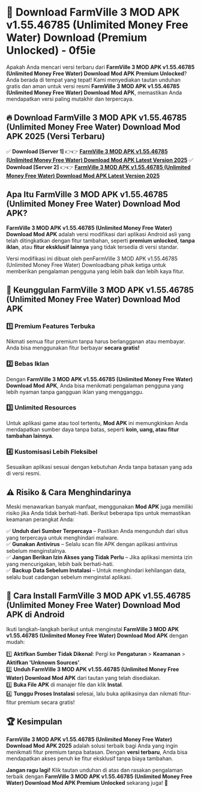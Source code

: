 # 🎯 Download FarmVille 3 MOD APK v1.55.46785 (Unlimited Money Free Water) Download (Premium Unlocked) -  0f5ie

Apakah Anda mencari versi terbaru dari **FarmVille 3 MOD APK v1.55.46785 (Unlimited Money Free Water) Download Mod APK Premium Unlocked**? Anda berada di tempat yang tepat! Kami menyediakan tautan unduhan gratis dan aman untuk versi resmi **FarmVille 3 MOD APK v1.55.46785 (Unlimited Money Free Water) Download Mod APK**, memastikan Anda mendapatkan versi paling mutakhir dan terpercaya.

## 🔥 Download FarmVille 3 MOD APK v1.55.46785 (Unlimited Money Free Water) Download Mod APK 2025 (Versi Terbaru)

✅ **Download [Server 1]** 👉👉 [**FarmVille 3 MOD APK v1.55.46785 (Unlimited Money Free Water) Download Mod APK Latest Version 2025**](https://momento.my/?title=FarmVille_3_MOD_APK_v1.55.46785_(Unlimited_Money_Free_Water)_Download)  
✅ **Download [Server 2]** 👉👉 [**FarmVille 3 MOD APK v1.55.46785 (Unlimited Money Free Water) Download Mod APK Latest Version 2025**](https://momento.my/?title=FarmVille_3_MOD_APK_v1.55.46785_(Unlimited_Money_Free_Water)_Download)  

## Apa Itu FarmVille 3 MOD APK v1.55.46785 (Unlimited Money Free Water) Download Mod APK?

**FarmVille 3 MOD APK v1.55.46785 (Unlimited Money Free Water) Download Mod APK** adalah versi modifikasi dari aplikasi Android asli yang telah ditingkatkan dengan fitur tambahan, seperti **premium unlocked**, **tanpa iklan**, atau **fitur eksklusif lainnya** yang tidak tersedia di versi standar.

Versi modifikasi ini dibuat oleh penFarmVille 3 MOD APK v1.55.46785 (Unlimited Money Free Water) Downloadbang pihak ketiga untuk memberikan pengalaman pengguna yang lebih baik dan lebih kaya fitur.

## 🎯 Keunggulan FarmVille 3 MOD APK v1.55.46785 (Unlimited Money Free Water) Download Mod APK

### 1️⃣ Premium Features Terbuka
Nikmati semua fitur premium tanpa harus berlangganan atau membayar. Anda bisa menggunakan fitur berbayar **secara gratis!**

### 2️⃣ Bebas Iklan
Dengan **FarmVille 3 MOD APK v1.55.46785 (Unlimited Money Free Water) Download Mod APK**, Anda bisa menikmati pengalaman pengguna yang lebih nyaman tanpa gangguan iklan yang mengganggu.

### 3️⃣ Unlimited Resources
Untuk aplikasi game atau tool tertentu, **Mod APK** ini memungkinkan Anda mendapatkan sumber daya tanpa batas, seperti **koin, uang, atau fitur tambahan lainnya**.

### 4️⃣ Kustomisasi Lebih Fleksibel
Sesuaikan aplikasi sesuai dengan kebutuhan Anda tanpa batasan yang ada di versi resmi.

## ⚠️ Risiko & Cara Menghindarinya

Meski menawarkan banyak manfaat, menggunakan **Mod APK** juga memiliki risiko jika Anda tidak berhati-hati. Berikut beberapa tips untuk memastikan keamanan perangkat Anda:

✅ **Unduh dari Sumber Terpercaya** – Pastikan Anda mengunduh dari situs yang terpercaya untuk menghindari malware.  
✅ **Gunakan Antivirus** – Selalu scan file APK dengan aplikasi antivirus sebelum menginstalnya.  
✅ **Jangan Berikan Izin Akses yang Tidak Perlu** – Jika aplikasi meminta izin yang mencurigakan, lebih baik berhati-hati.  
✅ **Backup Data Sebelum Instalasi** – Untuk menghindari kehilangan data, selalu buat cadangan sebelum menginstal aplikasi.

## 📌 Cara Install FarmVille 3 MOD APK v1.55.46785 (Unlimited Money Free Water) Download Mod APK di Android

Ikuti langkah-langkah berikut untuk menginstal **FarmVille 3 MOD APK v1.55.46785 (Unlimited Money Free Water) Download Mod APK** dengan mudah:

1️⃣ **Aktifkan Sumber Tidak Dikenal**: Pergi ke **Pengaturan** > **Keamanan** > **Aktifkan 'Unknown Sources'**.  
2️⃣ **Unduh FarmVille 3 MOD APK v1.55.46785 (Unlimited Money Free Water) Download Mod APK** dari tautan yang telah disediakan.  
3️⃣ **Buka File APK** di manajer file dan klik **Instal**.  
4️⃣ **Tunggu Proses Instalasi** selesai, lalu buka aplikasinya dan nikmati fitur-fitur premium secara gratis!

## 🏆 Kesimpulan

**FarmVille 3 MOD APK v1.55.46785 (Unlimited Money Free Water) Download Mod APK 2025** adalah solusi terbaik bagi Anda yang ingin menikmati fitur premium tanpa batasan. Dengan **versi terbaru**, Anda bisa mendapatkan akses penuh ke fitur eksklusif tanpa biaya tambahan.

**Jangan ragu lagi!** Klik tautan unduhan di atas dan rasakan pengalaman terbaik dengan **FarmVille 3 MOD APK v1.55.46785 (Unlimited Money Free Water) Download Mod APK Premium Unlocked** sekarang juga! 🚀
